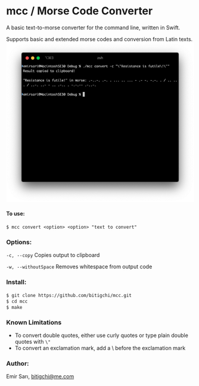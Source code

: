 # mcc / Morse Code Converter

A basic text-to-morse converter for the command line, written in Swift.

Supports basic and extended morse codes and conversion from Latin texts.
![Screenshot](/.github/screenshot.png)

#### To use:

    $ mcc convert <option> <option> "text to convert"

### Options:
`-c, --copy`            Copies output to clipboard

`-w, --withoutSpace`    Removes whitespace from output code

### Install:

    $ git clone https://github.com/bitigchi/mcc.git
    $ cd mcc
    $ make

### Known Limitations
- To convert double quotes, either use curly quotes or type plain double quotes with `\"`
- To convert an exclamation mark, add a \ before the exclamation mark

### Author:
Emir Sarı, bitigchi@me.com
